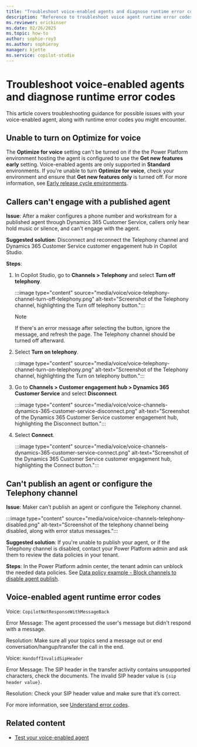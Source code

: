 ```yaml
---
title: "Troubleshoot voice-enabled agents and diagnose runtime error codes"
description: "Reference to troubleshoot voice agent runtime error codes and other issues."
ms.reviewer: erickinser
ms.date: 02/26/2025
ms.topic: how-to
author: sophie-roy3
ms.author: sophieroy
manager: kjette
ms.service: copilot-studio
---
```


# Troubleshoot voice-enabled agents and diagnose runtime error codes

This article covers troubleshooting guidance for possible issues with your voice-enabled agent, along with runtime error codes you might encounter.

## Unable to turn on Optimize for voice

The **Optimize for voice** setting can't be turned on if the the Power Platform environment hosting the agent is configured to use the **Get new features early** setting. Voice-enabled agents are only supported in **Standard** environments. If you're unable to turn **Optimize for voice**, check your environment and ensure that **Get new features only** is turned off. For more information, see [Early release cycle environments](/power-platform/admin/early-release).

## Callers can't engage with a published agent

**Issue**: After a maker configures a phone number and workstream for a published agent through Dynamics 365 Customer Service, callers only hear hold music or silence, and can't engage with the agent.

**Suggested solution**: Disconnect and reconnect the Telephony channel and Dynamics 365 Customer Service customer engagement hub in Copilot Studio.

**Steps**:

1. In Copilot Studio, go to **Channels > Telephony** and select **Turn off telephony**.

    :::image type="content" source="media/voice/voice-telephony-channel-turn-off-telephony.png" alt-text="Screenshot of the Telephony channel, highlighting the Turn off telephony button.":::

    >[!NOTE]
    >If there's an error message after selecting the button, ignore the message, and refresh the page. The Telephony channel should be turned off afterward.

1. Select **Turn on telephony**.

    :::image type="content" source="media/voice/voice-telephony-channel-turn-on-telephony.png" alt-text="Screenshot of the Telephony channel, highlighting the Turn on telephony button.":::

1. Go to **Channels > Customer engagement hub > Dynamics 365 Customer Service** and select **Disconnect**.

    :::image type="content" source="media/voice/voice-channels-dynamics-365-customer-service-disconnect.png" alt-text="Screenshot of the Dynamics 365 Customer Service customer engagement hub, highlighting the Disconnect button.":::

1. Select **Connect**.

    :::image type="content" source="media/voice/voice-channels-dynamics-365-customer-service-connect.png" alt-text="Screenshot of the Dynamics 365 Customer Service customer engagement hub, highlighting the Connect button.":::

## Can't publish an agent or configure the Telephony channel

**Issue**: Maker can't publish an agent or configure the Telephony channel.

:::image type="content" source="media/voice/voice-channels-telephony-disabled.png" alt-text="Screenshot of the telephony channel being disabled, along with error status messages.":::

**Suggested solution**: If you're unable to publish your agent, or if the Telephony channel is disabled, contact your Power Platform admin and ask them to review the data policies in your tenant.

**Steps**: In the Power Platform admin center, the tenant admin can unblock the needed data policies. See [Data policy example - Block channels to disable agent publish](dlp-example-6.md).

## Voice-enabled agent runtime error codes

Voice: `CopilotNotResponseWithMessageBack`

Error Message: The agent processed the user's message but didn't respond with a message.

Resolution: Make sure all your topics send a message out or end conversation/hangup/transfer the call in the end.

Voice: `HandoffInvalidSipHeader`

Error Message: The SIP header in the transfer activity contains unsupported characters, check the documents. The invalid SIP header value is `{sip header value}`.

Resolution: Check your SIP header value and make sure that it’s correct.

For more information, see [Understand error codes](error-codes.md).

## Related content

- [Test your voice-enabled agent](voice-test.md)
